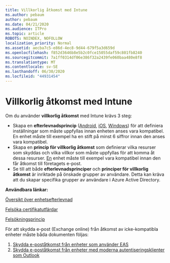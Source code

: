 ```yaml
---
title: Villkorlig åtkomst med Intune
ms.author: pebaum
author: pebaum
ms.date: 04/21/2020
ms.audience: ITPro
ms.topic: article
ROBOTS: NOINDEX, NOFOLLOW
localization_priority: Normal
ms.assetid: aecba7c5-e86d-4ec8-9d44-679f5a3d659d
ms.openlocfilehash: f852d3646b8e5b2c0fce15055daf59c801fb8240
ms.sourcegitcommit: 7a1ff0314df06e386f32a2439fe060baa480e8f8
ms.translationtype: MT
ms.contentlocale: sv-SE
ms.lasthandoff: 06/30/2020
ms.locfileid: "44931454"
---
```

# <a name="conditional-access-with-intune"></a>Villkorlig åtkomst med Intune

Om du använder **villkorlig åtkomst** med Intune krävs 3 steg:

- Skapa en **efterlevnadsprincip** ([Android](https://docs.microsoft.com/intune/compliance-policy-create-android), [iOS](https://docs.microsoft.com/intune/compliance-policy-create-ios), [Windows](https://docs.microsoft.com//intune/compliance-policy-create-windows)) för att definiera inställningar som måste uppfyllas innan enheten anses vara kompatibel. En enhet måste till exempel ha en stift på minst 6 siffror innan den anses vara kompatibel.
- Skapa en **princip för villkorlig åtkomst** som definierar vilka resurser som skyddas och vilka villkor som måste uppfyllas för att komma åt dessa resurser.  [En](https://docs.microsoft.com/intune/tutorial-protect-email-on-unmanaged-devices#create-conditional-access-policies) enhet måste till exempel vara kompatibel innan den får åtkomst till företagets e-post.
- Se till att både **efterlevnadsprinciper** och **principer för villkorlig åtkomst** är inriktade på önskade grupper av användare. Detta kan kräva att du skapar specifika grupper av användare i Azure Active Directory.

**Användbara länkar:**

[Översikt över enhetsefterlevnad](https://docs.microsoft.com/intune/device-compliance-get-started)

[Felsöka certifikatutfärdar](https://docs.microsoft.com/intune/troubleshoot-conditional-access)

[Felsökningsprincip](https://docs.microsoft.com/intune/troubleshoot-policies-in-microsoft-intune)

För att skydda e-post (Exchange online) från åtkomst av icke-kompatibla enheter måste båda dokumenten följas:

1. [Skydda e-poståtkomst från enheter som använder EAS](https://docs.microsoft.com/intune/tutorial-protect-email-on-unmanaged-devices)
2. [Skydda e-poståtkomst från enheter med moderna autentiseringsklienter som Outlook](https://docs.microsoft.com/intune/tutorial-protect-email-on-enrolled-devices)